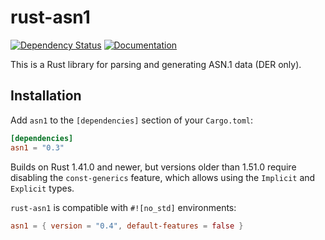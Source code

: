 # rust-asn1

[![Dependency Status][deps-rs-image]][deps-rs-link]
[![Documentation][docs-rs-image]][docs-rs-link]

This is a Rust library for parsing and generating ASN.1 data (DER only).

## Installation

Add `asn1` to the `[dependencies]` section of your `Cargo.toml`:

```toml
[dependencies]
asn1 = "0.3"
```

Builds on Rust 1.41.0 and newer, but versions older than 1.51.0 require disabling the `const-generics` feature, which allows using the `Implicit` and `Explicit` types.

`rust-asn1` is compatible with `#![no_std]` environments:

```toml
asn1 = { version = "0.4", default-features = false }
```

[deps-rs-image]: https://deps.rs/repo/github/alex/rust-asn1/status.svg
[deps-rs-link]: https://deps.rs/repo/github/alex/rust-asn1
[docs-rs-image]: https://docs.rs/asn1/badge.svg
[docs-rs-link]: https://docs.rs/asn1/
